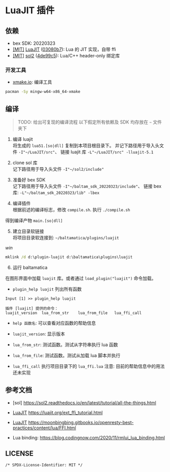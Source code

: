 # LuaJIT 插件

## 依赖

- bex SDK: 20220323
- [[MIT]][LuaJIT-MIT] [LuaJIT][] ([03080b7][]): 
    Lua 的 JIT 实现，自带 ffi
- [[MIT]][sol2-MIT] [sol2][] ([4de99c5][]): 
    Lua/C++ header-only 绑定库

### 开发工具

- [xmake.io][]: 编译工具

```sh
pacman -Sy mingw-w64-x86_64-xmake
```


<!-- 依赖 -->
[LuaJIT]:  https://github.com/LuaJIT/LuaJIT
[LuaJIT-MIT]: https://github.com/LuaJIT/LuaJIT/blob/v2.1/COPYRIGHT
[03080b7]: https://github.com/LuaJIT/LuaJIT/commit/03080b795aa3496ed62d4a0697c9f4767e7ca7e5
[sol2]:    https://github.com/ThePhD/sol2
[4de99c5]: https://github.com/ThePhD/sol2/commit/4de99c5b41b64b7e654bf8e48b177e8414a756b7
[sol2-MIT]: https://github.com/ThePhD/sol2/blob/develop/LICENSE.txt

<!-- 开发工具 -->
[xmake.io]: https://xmake.io/#/zh-cn/


## 编译

> TODO: 给出可复现的编译流程
> 以下假定所有依赖及 SDK 均存放在 `~` 文件夹下

1. 编译 luajit  
将生成的 `lua51.[so|dll]` 复制到本项目根目录下。
并记下路径用于导入头文件 `-I"~/LuaJIT/src"`、
链接 luajit 库 `-L"~/LuaJIT/src" -lluajit-5.1`

2. clone sol 库  
记下路径用于导入头文件 `-I"~/sol2/include"`

3. 准备好 bex SDK  
记下路径用于导入头文件 `-I"~/baltam_sdk_20220323/include"`、
链接 bex 库: `-L"~/baltam_sdk_20220323/lib" -lbex`

4. 编译插件  
根据前述的编译标志，修改 `compile.sh`. 
执行 `./compile.sh`

得到编译产物 `main.[so|dll]`

5. 建立目录软链接  
将项目目录软连接到: `~/baltamatica/plugins/luajit`

*win*
```cmd
mklink /d d:\plugin-luajit d:\baltamatica\plugins\luajit
```

6. 运行 baltamatica

在图形界面中加载 `luajit` 库。或者通过 `load_plugin("luajit")` 命令加载。

- `plugin_help luajit` 列出所有函数
```
Input [1] >> plugin_help luajit

插件 [luajit] 提供的命令：
luajit_version  lua_from_str    lua_from_file   lua_ffi_call
```
- `help 函数名`: 可以查看对应函数的帮助信息 

- `luajit_version`: 显示版本
- `lua_from_str`: 测试函数。测试从字符串执行 lua 函数
- `lua_from_file`: 测试函数。测试从加载 lua 脚本并执行
- `lua_ffi_call` 执行项目目录下的 `lua_ffi.lua`
    注意: 目前的帮助信息中的用法还未实现


## 参考文档

- [sol] https://sol2.readthedocs.io/en/latest/tutorial/all-the-things.html
- [LuaJIT] https://luajit.org/ext_ffi_tutorial.html
- [LuaJIT] https://moonbingbing.gitbooks.io/openresty-best-practices/content/lua/FFI.html

- Lua binding: https://blog.codingnow.com/2020/11/rmlui_lua_binding.html

## LICENSE

`/* SPDX-License-Identifier: MIT */`
